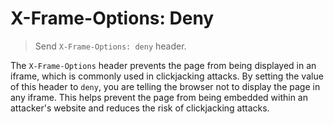 # X-Frame-Options: Deny

> Send `X-Frame-Options: deny` header.

The `X-Frame-Options` header prevents the page from being displayed in an iframe, which is commonly used in clickjacking attacks. By setting the value of this header to `deny`, you are telling the browser not to display the page in any iframe. This helps prevent the page from being embedded within an attacker's website and reduces the risk of clickjacking attacks.